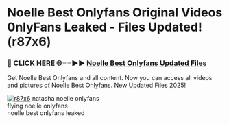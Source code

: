 # Noelle Best Onlyfans Original Videos 0nlyFans Leaked - Files Updated! (r87x6)

<h3>🔴 CLICK HERE 🌐==►► <a href="https://tinyurl.com/2jnfzry5" rel="nofollow">Noelle Best Onlyfans Updated Files</a></h3>

Get Noelle Best Onlyfans and all content. Now you can access all videos and pictures of Noelle Best Onlyfans. New Updated Files 2025!

[![r87x6](https://i.imgur.com/GyGTBgg.gif)](https://tinyurl.com/2jnfzry5)
natasha noelle onlyfans<br>
flying noelle onlyfans<br>
noelle best onlyfans leaked